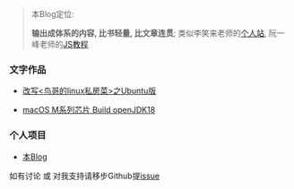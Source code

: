 
>  本Blog定位:
>
> **输出成体系的内容, 比书轻量, 比文章连贯**; 类似李笑来老师的[个人站](https://lixiaolai.com/), 阮一峰老师的[JS教程](https://wangdoc.com/javascript/)

### 文字作品

- [改写<鸟哥的linux私房菜>之Ubuntu版](/linux/)

- [macOS M系列芯片 Build openJDK18](/java/)



### 个人项目

- [本Blog](https://github.com/lijileiGood/lijileiGood.github.io)







如有讨论 或 对我支持请移步Github提[issue](https://github.com/lijileiGood/lijileiGood.github.io/issues)